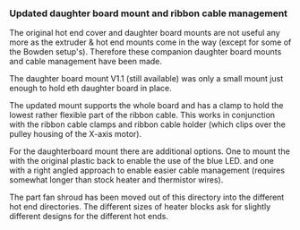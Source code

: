 ### Updated daughter board mount and ribbon cable management

The original hot end cover and daughter board mounts are not useful any more as the extruder & hot end mounts come in the way (except for some of the Bowden setup's). Therefore these companion daughter board mounts and cable management have been made. 

The daughter board mount V1.1 (still available) was only a small mount just enough to hold eth daughter board in place.



The updated mount supports the whole board and has a clamp to hold the lowest rather flexible part of the ribbon cable. This works in conjunction with  the ribbon cable clamps and ribbon cable holder (which clips over the pulley housing of the X-axis motor).

For the daughterboard mount there are additional options. One to mount the with the original plastic back to enable the use of the blue LED. and one with a right angled approach to enable easier cable management (requires somewhat longer than stock heater and thermistor wires).

The part fan shroud has been moved out of this directory into the different hot end directories. The different sizes of heater blocks ask for slightly different designs for the different hot ends.
